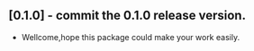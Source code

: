 ## [0.1.0] - commit the 0.1.0 release version.

* Wellcome,hope this package could make your work easily.
